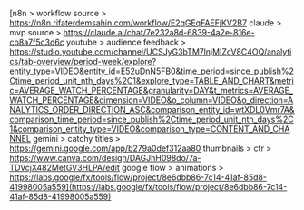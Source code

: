 [n8n > workflow source > https://n8n.rifaterdemsahin.com/workflow/E2qGEqFAEFjKV2B7
claude > mvp source > https://claude.ai/chat/7e232a8d-6839-4a2e-816e-cb8a7f5c3d6c
youtube > audience feedback > https://studio.youtube.com/channel/UCSJyG3bTM7lnjMIZcV8C4OQ/analytics/tab-overview/period-week/explore?entity_type=VIDEO&entity_id=E52uDnN5FB0&time_period=since_publish%2Ctime_period_unit_nth_days%2C1&explore_type=TABLE_AND_CHART&metric=AVERAGE_WATCH_PERCENTAGE&granularity=DAY&t_metrics=AVERAGE_WATCH_PERCENTAGE&dimension=VIDEO&o_column=VIDEO&o_direction=ANALYTICS_ORDER_DIRECTION_ASC&comparison_entity_id=wtXDL0Vmr7A&comparison_time_period=since_publish%2Ctime_period_unit_nth_days%2C1&comparison_entity_type=VIDEO&comparison_type=CONTENT_AND_CHANNEL
gemini > catchy titles > https://gemini.google.com/app/b279a0def312aa80
thumbnails > ctr > https://www.canva.com/design/DAGJhH098do/7a-TDVcjX482MetGV3HLPA/edit
google flow > animations > https://labs.google/fx/tools/flow/project/8e6dbb86-7c14-41af-85d8-41998005a559](https://labs.google/fx/tools/flow/project/8e6dbb86-7c14-41af-85d8-41998005a559)
